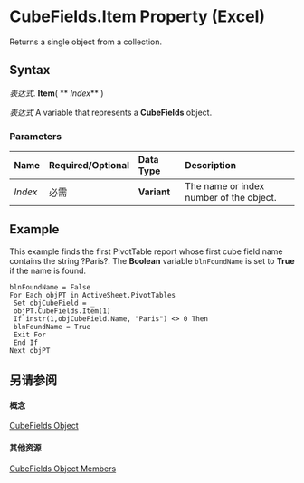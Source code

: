 
# CubeFields.Item Property (Excel)

Returns a single object from a collection.


## Syntax

 _表达式_. **Item**( ** _Index_** )

 _表达式_ A variable that represents a **CubeFields** object.


### Parameters



|**Name**|**Required/Optional**|**Data Type**|**Description**|
|:-----|:-----|:-----|:-----|
| _Index_|必需|**Variant**|The name or index number of the object.|

## Example

This example finds the first PivotTable report whose first cube field name contains the string ?Paris?. The  **Boolean** variable `blnFoundName` is set to **True** if the name is found.


```
blnFoundName = False 
For Each objPT in ActiveSheet.PivotTables 
 Set objCubeField = _ 
 objPT.CubeFields.Item(1) 
 If instr(1,objCubeField.Name, "Paris") <> 0 Then 
 blnFoundName = True 
 Exit For 
 End If 
Next objPT
```


## 另请参阅


#### 概念


[CubeFields Object](cfb7b4f4-e9c3-45a3-daa4-fe4d3c52fb1f.md)
#### 其他资源


[CubeFields Object Members](http://msdn.microsoft.com/library/92d974bf-4956-fd8e-60c7-d0edd3cee734%28Office.15%29.aspx)
